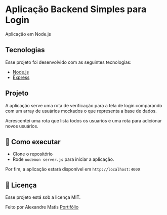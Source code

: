 # Aplicação Backend Simples para Login

Aplicação em Node.js

##  Tecnologias

Esse projeto foi desenvolvido com as seguintes tecnologias:

- [Node.js](https://nodejs.org/en/)
- [Express](https://expressjs.com/pt-br/)

## Projeto

A aplicação serve uma rota de verificação para a tela de login comparando com um array de usuários mockados o que representa a base de dados.

Acrescentei uma rota que lista todos os usuarios e uma rota para adicionar novos usuários.


## 🚀 Como executar

- Clone o repositório
- Rode `nodemon server.js` para iniciar a aplicação.

Por fim, a aplicação estará disponível em `http://localhost:4000`

## 📄 Licença

Esse projeto está sob a licença MIT.

Feito por Alexandre Matis [Portifólio](https://github.com/alexandrematis)
